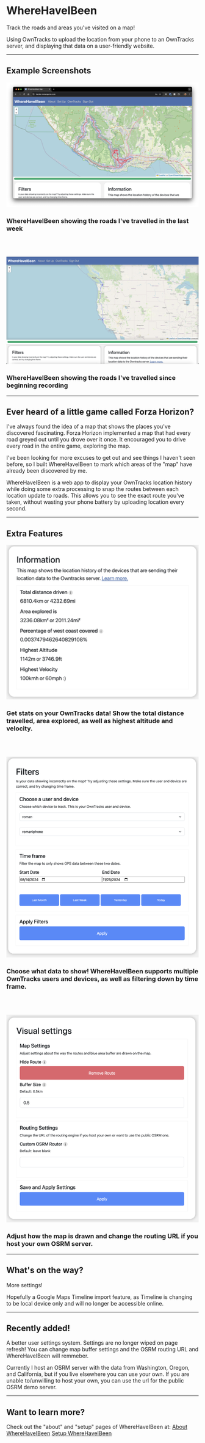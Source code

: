# WhereHaveIBeen
 Track the roads and areas you've visited on a map!

 Using OwnTracks to upload the location from your phone to an OwnTracks server, and displaying that data on a user-friendly website.

 ---
 ## Example Screenshots

![complexmode](screenshots/ComplexMode.png)
### WhereHaveIBeen showing the roads I've travelled in the last week

<br>
<br>

![simplemode](screenshots/SimpleMode.png)
### WhereHaveIBeen showing the roads I've travelled since beginning recording

---

## Ever heard of a little game called Forza Horizon?

I've always found the idea of a map that shows the places you've discovered fascinating. Forza Horizon implemented a map that had every road greyed out until you drove over it once. It encouraged you to drive every road in the entire game, exploring the map.

I've been looking for more excuses to get out and see things I haven't seen before, so I built WhereHaveIBeen to mark which areas of the "map" have already been discovered by me.

WhereHaveIBeen is a web app to display your OwnTracks location history while doing some extra processing to snap the routes between each location update to roads. This allows you to see the exact route you've taken, without wasting your phone battery by uploading location every second.

---
## Extra Features

![InfoBox](screenshots/InfoBox.png)
### Get stats on your OwnTracks data! Show the total distance travelled, area explored, as well as highest altitude and velocity.

<br>
<br>

![Filters](screenshots/Filters.png)
### Choose what data to show! WhereHaveIBeen supports multiple OwnTracks users and devices, as well as filtering down by time frame.

<br>
<br>

![Settings](screenshots/Settings.png)
### Adjust how the map is drawn and change the routing URL if you host your own OSRM server.

---
## What's on the way?
More settings! 

Hopefully a Google Maps Timeline import feature, as Timeline is changing to be local device only and will no longer be accessible online.

---
## Recently added!
A better user settings system. Settings are no longer wiped on page refresh! You can change map buffer settings and the OSRM routing URL and WhereHaveIBeen will remmeber.

Currently I host an OSRM server with the data from Washington, Oregon, and California, but if you live elsewhere you can use your own. If you are unable to/unwilling to host your own, you can use the url for the public OSRM demo server.

---
## Want to learn more?

Check out the "about" and "setup" pages of WhereHaveIBeen at:
[About WhereHaveIBeen](tracker.romangarms.com/about)
[Setup WhereHaveIBeen](tracker.romangarms.com/setup)
